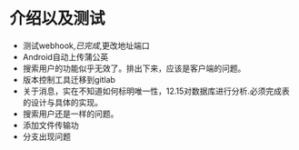 # 介绍以及测试
- 测试webhook,*已完成*,更改地址端口
- Android自动上传蒲公英
- 搜索用户的功能似乎无效了。排出下来，应该是客户端的问题。
- 版本控制工具迁移到gitlab
- 关于消息，实在不知道如何标明唯一性，12.15对数据库进行分析.必须完成表的设计与具体的实现。
- 搜索用户还是一样的问题。
- 添加文件传输功
- 分支出现问题

